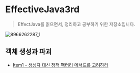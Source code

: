 # EffectiveJava3rd

> EffectJava를 읽으면서, 정리하고 공부하기 위한 저장소입니다.

![8966262287_1](https://user-images.githubusercontent.com/55838461/76144241-a74cbc00-60c1-11ea-8661-7fbfd79be96b.jpg)

## 객체 생성과 파괴

- [Item1 - 생성자 대신 정적 팩터리 메서드를 고려하라](https://github.com/leeshinyook/EffectiveJava3rd/blob/master/Document/Item1.md)